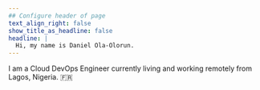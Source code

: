 ```yaml
---
## Configure header of page
text_align_right: false
show_title_as_headline: false
headline: |
  Hi, my name is Daniel Ola-Olorun.
---
```


<!-- this is a subheadline -->
I am a Cloud DevOps Engineer currently living and working remotely from Lagos, Nigeria. :fr: 

